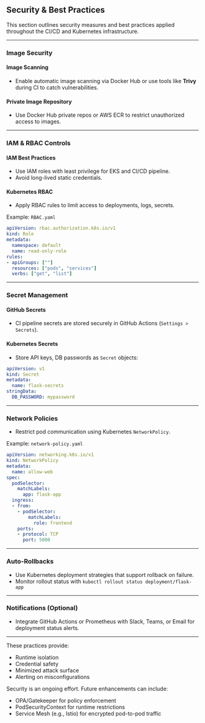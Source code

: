 ## Security & Best Practices

This section outlines security measures and best practices applied throughout the CI/CD and Kubernetes infrastructure.

---

### Image Security

#### Image Scanning

* Enable automatic image scanning via Docker Hub or use tools like **Trivy** during CI to catch vulnerabilities.

#### Private Image Repository

* Use Docker Hub private repos or AWS ECR to restrict unauthorized access to images.

---

### IAM & RBAC Controls

#### IAM Best Practices

* Use IAM roles with least privilege for EKS and CI/CD pipeline.
* Avoid long-lived static credentials.

#### Kubernetes RBAC

* Apply RBAC rules to limit access to deployments, logs, secrets.

Example: `RBAC.yaml`

```yaml
apiVersion: rbac.authorization.k8s.io/v1
kind: Role
metadata:
  namespace: default
  name: read-only-role
rules:
- apiGroups: [""]
  resources: ["pods", "services"]
  verbs: ["get", "list"]
```

---

### Secret Management

#### GitHub Secrets

* CI pipeline secrets are stored securely in GitHub Actions (`Settings > Secrets`).

#### Kubernetes Secrets

* Store API keys, DB passwords as `Secret` objects:

```yaml
apiVersion: v1
kind: Secret
metadata:
  name: flask-secrets
stringData:
  DB_PASSWORD: mypassword
```

---

### Network Policies

* Restrict pod communication using Kubernetes `NetworkPolicy`.

Example: `network-policy.yaml`

```yaml
apiVersion: networking.k8s.io/v1
kind: NetworkPolicy
metadata:
  name: allow-web
spec:
  podSelector:
    matchLabels:
      app: flask-app
  ingress:
  - from:
    - podSelector:
        matchLabels:
          role: frontend
    ports:
    - protocol: TCP
      port: 5000
```

---

### Auto-Rollbacks

* Use Kubernetes deployment strategies that support rollback on failure.
* Monitor rollout status with `kubectl rollout status deployment/flask-app`

---

### Notifications (Optional)

* Integrate GitHub Actions or Prometheus with Slack, Teams, or Email for deployment status alerts.

---

These practices provide:

* Runtime isolation
* Credential safety
* Minimized attack surface
* Alerting on misconfigurations

Security is an ongoing effort. Future enhancements can include:

* OPA/Gatekeeper for policy enforcement
* PodSecurityContext for runtime restrictions
* Service Mesh (e.g., Istio) for encrypted pod-to-pod traffic